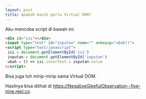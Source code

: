 ```yaml
---
layout: post
title: Apakah masih perlu Virtual DOM?
---
```


Aku mencoba script di bawah ini:

```html
<div id="isi"></div>
<input type="text" id="inputan" name="" onkeyup="ubah()">
<script type="text/javascript">
 isi = document.getElementById('isi')
 inputan = document.getElementById('inputan')
 ubah = () => isi.innerText = inputan.value
</script>
```

Bisa juga tuh mirip-mirip sama Virtual DOM.

Hasilnya bisa dilihat di <https://NegativeGleefulObservation--five-nine.repl.co>.
